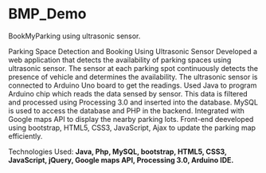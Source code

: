 # BMP_Demo
BookMyParking using ultrasonic sensor.

Parking Space Detection and Booking Using Ultrasonic Sensor
Developed a web application that detects the availability of parking spaces using ultrasonic sensor. The sensor at each parking spot continuously detects the presence of vehicle and determines the availability. 
The ultrasonic sensor is connected to Arduino Uno board to get the readings. 
Used Java to program Arduino chip which reads the data sensed by sensor. This data is filtered and processed using Processing 3.0 and inserted into the database. 
MySQL is used to access the database and PHP in the backend. 
Integrated with Google maps API to display the nearby parking lots. 
Front-end deeveloped using bootstrap, HTML5, CSS3, JavaScript, Ajax to update the parking map efficiently.

Technologies Used: <b>Java, Php, MySQL, bootstrap, HTML5, CSS3, JavaScript, jQuery, Google maps API, Processing 3.0, Arduino IDE.</b>
